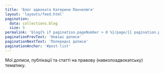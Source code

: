```yaml
---
title: 'Блог адвоката Катерини Панчелюги'
layout: 'layouts/feed.html'
pagination:
  data: collections.blog
  size: 5
permalink: 'blog{% if pagination.pageNumber > 0 %}/page/{{ pagination.pageNumber }}{% endif %}/index.html'
paginationPrevText: 'Новіші дописи'
paginationNextText: 'Попередні дописи'
paginationAnchor: '#post-list'
---
```


Мої дописи, публікації та статті на правову (навколоадвокатську) тематику.
